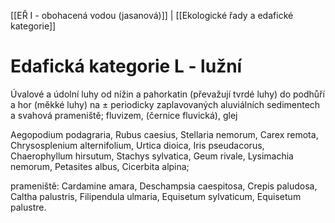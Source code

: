[[EŘ I - obohacená vodou (jasanová)]] | [[Ekologické řady a edafické kategorie]]

# Edafická kategorie L - lužní

Úvalové a údolní luhy od nížin a pahorkatin (převažují tvrdé luhy) do podhůří a hor (měkké luhy) na ± periodicky zaplavovaných aluviálních sedimentech a svahová prameniště; fluvizem, (černice fluvická), glej

Aegopodium podagraria, Rubus caesius, Stellaria nemorum, Carex remota, Chrysosplenium alternifolium, Urtica dioica, Iris pseudacorus, Chaerophyllum hirsutum, Stachys sylvatica, Geum rivale, Lysimachia nemorum, Petasites albus, Cicerbita alpina; 

prameniště: Cardamine amara, Deschampsia caespitosa, Crepis paludosa, Caltha palustris, Filipendula ulmaria, Equisetum sylvaticum, Equisetum palustre.
